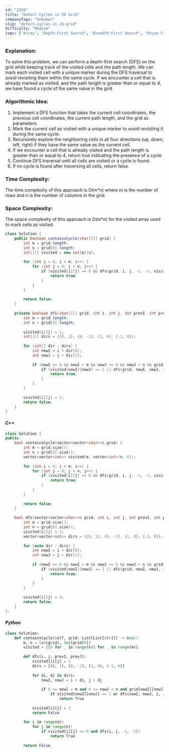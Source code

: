 ```yaml
---
id: "1559"
title: "Detect Cycles in 2D Grid"
companyTags: "Unknown"
slug: "detect-cycles-in-2d-grid"
difficulty: "Medium"
tags: ["Array", "Depth-First Search", "Breadth-First Search", "Union Find", "Matrix"]
---
```


### Explanation:
To solve this problem, we can perform a depth-first search (DFS) on the grid while keeping track of the visited cells and the path length. We can mark each visited cell with a unique marker during the DFS traversal to avoid revisiting them within the same cycle. If we encounter a cell that is already marked as visited, and the path length is greater than or equal to 4, we have found a cycle of the same value in the grid.

### Algorithmic Idea:
1. Implement a DFS function that takes the current cell coordinates, the previous cell coordinates, the current path length, and the grid as parameters.
2. Mark the current cell as visited with a unique marker to avoid revisiting it during the same cycle.
3. Recursively explore the neighboring cells in all four directions (up, down, left, right) if they have the same value as the current cell.
4. If we encounter a cell that is already visited and the path length is greater than or equal to 4, return true indicating the presence of a cycle.
5. Continue DFS traversal until all cells are visited or a cycle is found.
6. If no cycle is found after traversing all cells, return false.

### Time Complexity:
The time complexity of this approach is O(m*n) where m is the number of rows and n is the number of columns in the grid.

### Space Complexity:
The space complexity of this approach is O(m*n) for the visited array used to mark cells as visited.

```java
class Solution {
    public boolean containsCycle(char[][] grid) {
        int m = grid.length;
        int n = grid[0].length;
        int[][] visited = new int[m][n];
        
        for (int i = 0; i < m; i++) {
            for (int j = 0; j < n; j++) {
                if (visited[i][j] == 0 && dfs(grid, i, j, -1, -1, visited)) {
                    return true;
                }
            }
        }
        
        return false;
    }
    
    private boolean dfs(char[][] grid, int i, int j, int prevI, int prevJ, int[][] visited) {
        int m = grid.length;
        int n = grid[0].length;
        
        visited[i][j] = 1;
        int[][] dirs = {{0, 1}, {0, -1}, {1, 0}, {-1, 0}};
        
        for (int[] dir : dirs) {
            int newI = i + dir[0];
            int newJ = j + dir[1];
            
            if (newI >= 0 && newI < m && newJ >= 0 && newJ < n && grid[newI][newJ] == grid[i][j] && !(newI == prevI && newJ == prevJ)) {
                if (visited[newI][newJ] == 1 || dfs(grid, newI, newJ, i, j, visited)) {
                    return true;
                }
            }
        }
        
        visited[i][j] = 2;
        return false;
    }
}
```

#### C++
```cpp
class Solution {
public:
    bool containsCycle(vector<vector<char>>& grid) {
        int m = grid.size();
        int n = grid[0].size();
        vector<vector<int>> visited(m, vector<int>(n, 0));
        
        for (int i = 0; i < m; i++) {
            for (int j = 0; j < n; j++) {
                if (visited[i][j] == 0 && dfs(grid, i, j, -1, -1, visited)) {
                    return true;
                }
            }
        }
        
        return false;
    }
    
    bool dfs(vector<vector<char>>& grid, int i, int j, int prevI, int prevJ, vector<vector<int>>& visited) {
        int m = grid.size();
        int n = grid[0].size();
        visited[i][j] = 1;
        vector<vector<int>> dirs = {{0, 1}, {0, -1}, {1, 0}, {-1, 0}};
        
        for (auto dir : dirs) {
            int newI = i + dir[0];
            int newJ = j + dir[1];
            
            if (newI >= 0 && newI < m && newJ >= 0 && newJ < n && grid[newI][newJ] == grid[i][j] && !(newI == prevI && newJ == prevJ)) {
                if (visited[newI][newJ] == 1 || dfs(grid, newI, newJ, i, j, visited)) {
                    return true;
                }
            }
        }
        
        visited[i][j] = 2;
        return false;
    }
};
```

#### Python
```python
class Solution:
    def containsCycle(self, grid: List[List[str]]) -> bool:
        m, n = len(grid), len(grid[0])
        visited = [[0 for _ in range(n)] for _ in range(m)]
        
        def dfs(i, j, prevI, prevJ):
            visited[i][j] = 1
            dirs = [(0, 1), (0, -1), (1, 0), (-1, 0)]
            
            for di, dj in dirs:
                newI, newJ = i + di, j + dj
                
                if 0 <= newI < m and 0 <= newJ < n and grid[newI][newJ] == grid[i][j] and (newI != prevI or newJ != prevJ):
                    if visited[newI][newJ] == 1 or dfs(newI, newJ, i, j):
                        return True
            
            visited[i][j] = 2
            return False
        
        for i in range(m):
            for j in range(n):
                if visited[i][j] == 0 and dfs(i, j, -1, -1):
                    return True
        
        return False
```